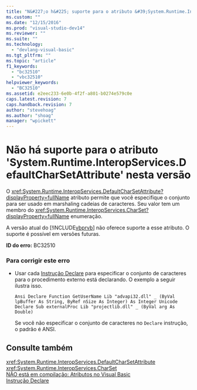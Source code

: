 ```yaml
---
title: "N&#227;o h&#225; suporte para o atributo &#39;System.Runtime.InteropServices.DefaultCharSetAttribute&#39; nesta vers&#227;o | Microsoft Docs"
ms.custom: ""
ms.date: "12/15/2016"
ms.prod: "visual-studio-dev14"
ms.reviewer: ""
ms.suite: ""
ms.technology: 
  - "devlang-visual-basic"
ms.tgt_pltfrm: ""
ms.topic: "article"
f1_keywords: 
  - "bc32510"
  - "vbc32510"
helpviewer_keywords: 
  - "BC32510"
ms.assetid: e2eec233-6e0b-4f2f-a801-b0274e579c0e
caps.latest.revision: 7
caps.handback.revision: 7
author: "stevehoag"
ms.author: "shoag"
manager: "wpickett"
---
```

# N&#227;o h&#225; suporte para o atributo &#39;System.Runtime.InteropServices.DefaultCharSetAttribute&#39; nesta vers&#227;o
O <xref:System.Runtime.InteropServices.DefaultCharSetAttribute?displayProperty=fullName> atributo permite que você especifique o conjunto para ser usado em marshaling cadeias de caracteres. Seu valor tem um membro do <xref:System.Runtime.InteropServices.CharSet?displayProperty=fullName> enumeração.  
  
 A versão atual do [!INCLUDE[vbprvb](../../csharp/programming-guide/concepts/linq/includes/vbprvb_md.md)] não oferece suporte a esse atributo. O suporte é possível em versões futuras.  
  
 **ID do erro:** BC32510  
  
### Para corrigir este erro  
  
-   Usar cada [Instrução Declare](../../visual-basic/language-reference/statements/declare-statement.md) para especificar o conjunto de caracteres para o procedimento externo está declarando. O exemplo a seguir ilustra isso.  
  
    ```  
    Ansi Declare Function GetUserName Lib "advapi32.dll" _ (ByVal lpBuffer As String, ByRef nSize As Integer) As Integer Unicode Declare Sub externalProc Lib "projectlib.dll" _ (ByVal arg As Double)  
    ```  
  
     Se você não especificar o conjunto de caracteres no `Declare` instrução, o padrão é ANSI.  
  
## Consulte também  
 <xref:System.Runtime.InteropServices.DefaultCharSetAttribute>   
 <xref:System.Runtime.InteropServices.CharSet>   
 [NÃO está em compilação: Atributos no Visual Basic](http://msdn.microsoft.com/pt-br/620bfc0e-4582-4c8b-8432-ebc5c3dccc22)   
 [Instrução Declare](../../visual-basic/language-reference/statements/declare-statement.md)